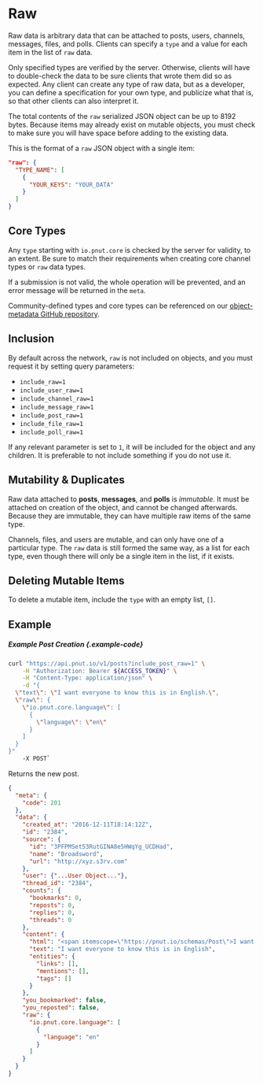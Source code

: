 # Raw


Raw data is arbitrary data that can be attached to posts, users, channels, messages, files, and polls. Clients can specify a `type` and a value for each item in the list of `raw` data.

Only specified types are verified by the server. Otherwise, clients will have to double-check the data to be sure clients that wrote them did so as expected. Any client can create any type of raw data, but as a developer, you can define a specification for your own type, and publicize what that is, so that other clients can also interpret it.

The total contents of the `raw` serialized JSON object can be up to 8192 bytes. Because items may already exist on mutable objects, you must check to make sure you will have space before adding to the existing data.

This is the format of a `raw` JSON object with a single item:

```json
"raw": {
  "TYPE_NAME": [
    {
      "YOUR_KEYS": "YOUR_DATA"
    }
  ]
}
```


## Core Types

Any `type` starting with `io.pnut.core` is checked by the server for validity, to an extent. Be sure to match their requirements when creating core channel types or `raw` data types.

If a submission is not valid, the whole operation will be prevented, and an error message will be returned in the `meta`.

Community-defined types and core types can be referenced on our [object-metadata GitHub repository](https://github.com/pnut-api/object-metadata).



## Inclusion

By default across the network, `raw` is not included on objects, and you must request it by setting query parameters:

* `include_raw=1`
* `include_user_raw=1`
* `include_channel_raw=1`
* `include_message_raw=1`
* `include_post_raw=1`
* `include_file_raw=1`
* `include_poll_raw=1`

If any relevant parameter is set to `1`, it will be included for the object and any children. It is preferable to not include something if you do not use it.



## Mutability &amp; Duplicates

Raw data attached to __posts__, __messages__, and __polls__ is *immutable*. It must be attached on creation of the object, and cannot be changed afterwards. Because they are immutable, they can have multiple raw items of the same type.

Channels, files, and users are mutable, and can only have one of a particular type. The `raw` data is still formed the same way, as a list for each type, even though there will only be a single item in the list, if it exists.



## Deleting Mutable Items

To delete a mutable item, include the `type` with an empty list, `[]`.



## Example

##### Example Post Creation {.example-code}

```bash
curl "https://api.pnut.io/v1/posts?include_post_raw=1" \
    -H "Authorization: Bearer ${ACCESS_TOKEN}" \
    -H "Content-Type: application/json" \
    -d "{
  \"text\": \"I want everyone to know this is in English.\",
  \"raw\": {
    \"io.pnut.core.language\": [
      {
        \"language\": \"en\"
      }
    ]
  }
}"
    -X POST`
```

Returns the new post.

```json
{
  "meta": {
    "code": 201
  },
  "data": {
    "created_at": "2016-12-11T18:14:12Z",
    "id": "2384",
    "source": {
      "id": "3PFPMSet53RutGINA8e5HWqYg_UCDHad",
      "name": "Broadsword",
      "url": "http://xyz.s3rv.com"
    },
    "user": {"...User Object..."},
    "thread_id": "2384",
    "counts": {
      "bookmarks": 0,
      "reposts": 0,
      "replies": 0,
      "threads": 0
    },
    "content": {
      "html": "<span itemscope=\"https://pnut.io/schemas/Post\">I want everyone to know this is in English</span>",
      "text": "I want everyone to know this is in English",
      "entities": {
        "links": [],
        "mentions": [],
        "tags": []
      }
    },
    "you_bookmarked": false,
    "you_reposted": false,
    "raw": {
      "io.pnut.core.language": [
        {
          "language": "en"
        }
      ]
    }
  }
}
```